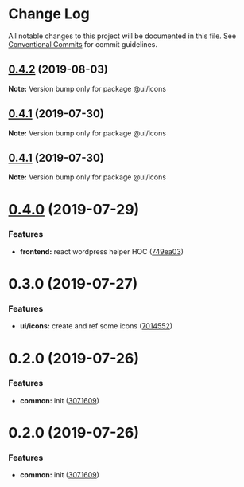# Change Log

All notable changes to this project will be documented in this file.
See [Conventional Commits](https://conventionalcommits.org) for commit guidelines.

## [0.4.2](https://github.com/epochcrysis/web/compare/@ui/icons@0.4.1...@ui/icons@0.4.2) (2019-08-03)

**Note:** Version bump only for package @ui/icons





## [0.4.1](https://github.com/epochcrysis/web/compare/@ui/icons@0.4.1...@ui/icons@0.4.1) (2019-07-30)

**Note:** Version bump only for package @ui/icons





## [0.4.1](https://github.com/epochcrysis/web/compare/@ui/icons@0.4.0...@ui/icons@0.4.1) (2019-07-30)

**Note:** Version bump only for package @ui/icons





# [0.4.0](https://github.com/epochcrysis/web/compare/@ui/icons@0.3.0...@ui/icons@0.4.0) (2019-07-29)


### Features

* **frontend:** react wordpress helper HOC ([749ea03](https://github.com/epochcrysis/web/commit/749ea03))





# 0.3.0 (2019-07-27)


### Features

* **ui/icons:** create and ref some icons ([7014552](https://github.com/epochcrysis/web/commit/7014552))



# 0.2.0 (2019-07-26)


### Features

* **common:** init ([3071609](https://github.com/epochcrysis/web/commit/3071609))





# 0.2.0 (2019-07-26)


### Features

* **common:** init ([3071609](https://github.com/epochcrysis/web/commit/3071609))
